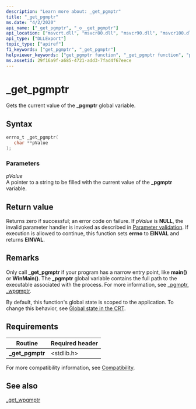 ```yaml
---
description: "Learn more about: _get_pgmptr"
title: "_get_pgmptr"
ms.date: "4/2/2020"
api_name: ["_get_pgmptr", "_o__get_pgmptr"]
api_location: ["msvcrt.dll", "msvcr80.dll", "msvcr90.dll", "msvcr100.dll", "msvcr100_clr0400.dll", "msvcr110.dll", "msvcr110_clr0400.dll", "msvcr120.dll", "msvcr120_clr0400.dll", "ucrtbase.dll", "api-ms-win-crt-runtime-l1-1-0.dll", "api-ms-win-crt-private-l1-1-0.dll"]
api_type: ["DLLExport"]
topic_type: ["apiref"]
f1_keywords: ["get_pgmptr", "_get_pgmptr"]
helpviewer_keywords: ["get_pgmptr function", "_get_pgmptr function", "pgmptr global variable", "_pgmptr global variable"]
ms.assetid: 29f16a9f-a685-4721-add3-7fad4f67eece
---
```

# _get_pgmptr

Gets the current value of the **_pgmptr** global variable.

## Syntax

```C
errno_t _get_pgmptr(
   char **pValue
);
```

### Parameters

*pValue*<br/>
A pointer to a string to be filled with the current value of the **_pgmptr** variable.

## Return value

Returns zero if successful; an error code on failure. If *pValue* is **NULL**, the invalid parameter handler is invoked as described in [Parameter validation](../parameter-validation.md). If execution is allowed to continue, this function sets **errno** to **EINVAL** and returns **EINVAL**.

## Remarks

Only call **_get_pgmptr** if your program has a narrow entry point, like **main()** or **WinMain()**. The **_pgmptr** global variable contains the full path to the executable associated with the process. For more information, see [_pgmptr, _wpgmptr](../pgmptr-wpgmptr.md).

By default, this function's global state is scoped to the application. To change this behavior, see [Global state in the CRT](../global-state.md).

## Requirements

|Routine|Required header|
|-------------|---------------------|
|**_get_pgmptr**|\<stdlib.h>|

For more compatibility information, see [Compatibility](../compatibility.md).

## See also

[_get_wpgmptr](get-wpgmptr.md)

